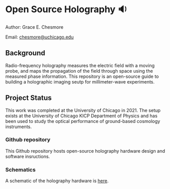 # Open Source Holography :sound:
Author: Grace E. Chesmore

Email: [chesmore@uchicago.edu](mailto:chesmore@uchicago.edu)

## Background
Radio-frequency holography measures the electric field with a moving probe, and maps the propagation of the field through space using the measured phase information.  This repository is an open-source guide to building a holographic imaging seutp for millimeter-wave experiments.

## Project Status

This work was completed at the University of Chicago in 2021.  The setup exists at the University of Chicago KICP Department of Physics and has been used to study the optical performance of ground-based cosmology instruments. 

### Github repository

This Github repository hosts open-source holography hardware design and software insructions.

### Schematics

A schematic of the holography hardware is [here](hardware/photos/rf_holog.png).